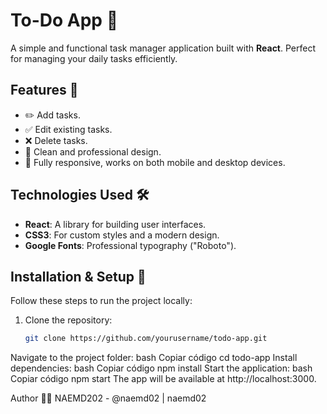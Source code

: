 # To-Do App 📝

A simple and functional task manager application built with **React**. Perfect for managing your daily tasks efficiently.

## Features 🚀

- ✏️ Add tasks.
- ✅ Edit existing tasks.
- ❌ Delete tasks.
- 🌟 Clean and professional design.
- 📱 Fully responsive, works on both mobile and desktop devices.

## Technologies Used 🛠️

- **React**: A library for building user interfaces.
- **CSS3**: For custom styles and a modern design.
- **Google Fonts**: Professional typography ("Roboto").



## Installation & Setup 🔧

Follow these steps to run the project locally:

1. Clone the repository:
   ```bash
   git clone https://github.com/yourusername/todo-app.git
Navigate to the project folder:
bash
Copiar código
cd todo-app
Install dependencies:
bash
Copiar código
npm install
Start the application:
bash
Copiar código
npm start
The app will be available at http://localhost:3000.


Author 👨‍💻
NAEMD202 - @naemd02 | naemd02
